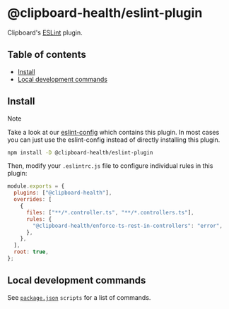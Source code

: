 # @clipboard-health/eslint-plugin <!-- omit from toc -->

Clipboard's [ESLint](https://eslint.org/) plugin.

## Table of contents <!-- omit from toc -->

- [Install](#install)
- [Local development commands](#local-development-commands)

## Install

> [!NOTE]
> Take a look at our [eslint-config](https://github.com/ClipboardHealth/core-utils/tree/main/packages/eslint-config) which contains this plugin.
> In most cases you can just use the eslint-config instead of directly installing this plugin.

```bash
npm install -D @clipboard-health/eslint-plugin
```

Then, modify your `.eslintrc.js` file to configure individual rules in this plugin:

```js
module.exports = {
  plugins: ["@clipboard-health"],
  overrides: [
    {
      files: ["**/*.controller.ts", "**/*.controllers.ts"],
      rules: {
        "@clipboard-health/enforce-ts-rest-in-controllers": "error",
      },
    },
  ],
  root: true,
};
```

## Local development commands

See [`package.json`](./package.json) `scripts` for a list of commands.
